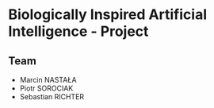 # Biologically Inspired Artificial Intelligence - Project
## Team
- Marcin NASTAŁA
- Piotr SOROCIAK
- Sebastian RICHTER
